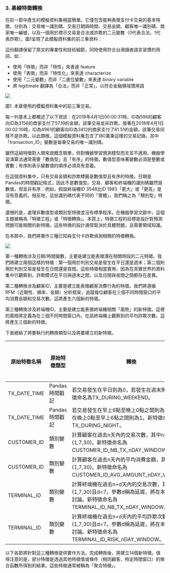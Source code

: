 ### 3. 基線特徵轉換

在前一節中產生的模擬資料集相當簡單。它僅包含能夠表徵支付卡交易的基本特徵，分別為：交易唯一識別碼、交易日期與時間、交易金額、顧客唯一識別碼、商家唯一編號，以及一個用於標示交易是合法或詐欺的二元變數（0代表合法，1代表詐欺）。圖1呈現了此模擬資料集的前三筆資料：

這份翻譯保留了原文的專業性和技術細節，同時使用符合台灣讀者語言習慣的用詞，如：

- 使用「特徵」而非「特性」來表達 feature
- 使用「表徵」而非「特性化」來表達 characterize
- 使用「二元變數」而非「二進位變數」來表達 binary variable
- 將 legitimate 翻譯為「合法」而非「正常」，以符合金融領域慣用語

<img src="https://fraud-detection-handbook.github.io/fraud-detection-handbook/_images/tx_table1.png">

圖1. 本章使用的模擬資料集中的前三筆交易。

每一列基本上都概述了以下資訊：在2018年4月1日00:00:31時，ID為596的顧客向ID為3156的商家支付了57.19的金額，該筆交易並非詐欺。接著在2018年4月1日00:02:10時，ID為4961的顧客向ID為3412的商家支付了81.51的金額，該筆交易同樣不是詐欺。以此類推。這個模擬資料集包含了180萬筆這樣的交易記錄。其中「transaction_ID」變數是每筆交易的唯一識別碼。

雖然這組特徵對人類來說概念簡單，但對機器學習預測模型而言並不適用。機器學習演算法通常需要「數值型」且「有序」的特徵。數值型意味著變數必須是整數或實數；有序則表示變數值的順序必須具有意義。

在這個資料集中，只有交易金額和詐欺標籤是數值型且有序的特徵。日期是Pandas的時間戳記格式，因此不是數值型。交易、顧客和終端機的識別碼雖然是數值，但並非有序：例如，假設終端機ID 3548比ID 1983「更大」或「更高」是沒有意義的。相反地，這些識別碼代表不同的「實體」，我們稱之為「類別型」特徵。

遺憾的是，處理非數值型或類別型特徵並沒有標準程序。在機器學習文獻中，這個主題被稱為「特徵工程」或「特徵轉換」。本質上，特徵工程的目標是設計對預測問題可能相關的新特徵。這些特徵的設計通常取決於具體問題，且需要領域知識。

在本節中，我們將實作三種已知與支付卡詐欺偵測相關的特徵轉換。

<img src="https://fraud-detection-handbook.github.io/fraud-detection-handbook/_images/encoding_variables.png">

第一種轉換涉及日期/時間變數，主要是建立能表徵潛在相關時段的二元特徵。我們將建立兩個這樣的特徵：第一個用於判別交易是發生在平日還是週末；第二個則用於判別交易是發生在日間還是夜間。這些特徵相當實用，因為在真實世界的資料集中已觀察到，詐欺模式在平日與週末之間，以及日間與夜間之間都存在差異。

第二種轉換涉及顧客ID，主要是建立能表徵顧客消費行為的特徵。我們將遵循RFM（近期性、頻率、金額）分析框架，追蹤每位顧客在三個不同時間窗口的平均消費金額和交易次數。這將產生六個新的特徵。

第三種轉換涉及終端機ID，主要是建立能表徵終端機相關「風險」的新特徵。這裡的風險將定義為在三個不同時間窗口內，在該終端機上觀察到的平均詐欺次數。這將產生三個新的特徵。

下表總結了將要執行的轉換類型以及將要建立的新特徵。

| 原始特徵名稱 | 原始特徵類型 | 轉換 | 新特徵數量 | 新特徵類型 |
| --- | --- | --- | --- | --- |
| TX_DATE_TIME | Pandas時間戳記 | 若交易發生在平日則為0，若發生在週末則為1。新特徵命名為TX_DURING_WEEKEND。 | 1 | 整數 (0/1) |
| TX_DATE_TIME | Pandas時間戳記 | 若交易發生在早上6點至晚上0點之間則為0，若發生在晚上0點至早上6點之間則為1。新特徵命名為TX_DURING_NIGHT。 | 1 | 整數 (0/1) |
| CUSTOMER_ID | 類別變數 | 計算顧客在過去n天內的交易次數，其中n為{1,7,30}。新特徵命名為CUSTOMER_ID_NB_TX_nDAY_WINDOW。 | 3 | 整數 |
| CUSTOMER_ID | 類別變數 | 計算顧客在過去n天內的平均消費金額，其中n為{1,7,30}。新特徵命名為CUSTOMER_ID_AVG_AMOUNT_nDAY_WINDOW。 | 3 | 實數 |
| TERMINAL_ID | 類別變數 | 計算終端機在過去n+d天內的交易次數，其中n為{1,7,30}且d=7。參數d稱為延遲，將在本筆記本後續討論。新特徵命名為TERMINAL_ID_NB_TX_nDAY_WINDOW。 | 3 | 整數 |
| TERMINAL_ID | 類別變數 | 計算終端機在過去n+d天內的平均詐欺次數，其中n為{1,7,30}且d=7。參數d稱為延遲，將在本筆記本後續討論。新特徵命名為TERMINAL_ID_RISK_nDAY_WINDOW。 | 3 | 實數 |

以下各節將針對這三種轉換提供實作方法。完成轉換後，將建立14個新特徵。值得注意的是，部分特徵是透過其他特徵值或條件（相同顧客、特定時間窗口）的聚合函數所得到的結果。這些特徵通常被稱為「聚合特徵」。

